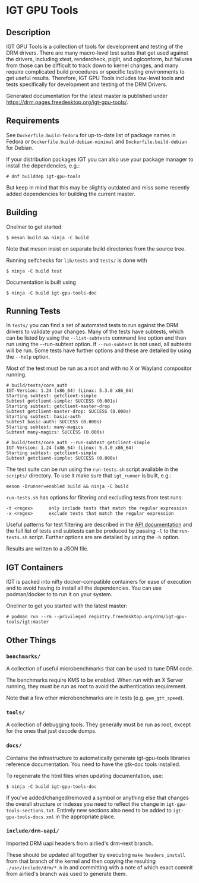IGT GPU Tools
=============


Description
-----------

IGT GPU Tools is a collection of tools for development and testing of the DRM
drivers. There are many macro-level test suites that get used against the
drivers, including xtest, rendercheck, piglit, and oglconform, but failures from
those can be difficult to track down to kernel changes, and many require
complicated build procedures or specific testing environments to get useful
results. Therefore, IGT GPU Tools includes low-level tools and tests
specifically for development and testing of the DRM Drivers.

Generated documentation for the latest master is published under
<https://drm.pages.freedesktop.org/igt-gpu-tools/>.


Requirements
------------

See `Dockerfile.build-fedora` for up-to-date list of package names in Fedora
or `Dockerfile.build-debian-minimal` and `Dockerfile.build-debian` for Debian.

If your distribution packages IGT you can also use your package manager to
install the dependencies, e.g.:

    # dnf builddep igt-gpu-tools

But keep in mind that this may be slightly outdated and miss some
recently added dependencies for building the current master.


Building
--------

Oneliner to get started:

    $ meson build && ninja -C build

Note that meson insist on separate build directories from the source tree.

Running selfchecks for `lib/tests` and `tests/` is done with

    $ ninja -C build test

Documentation is built using

    $ ninja -C build igt-gpu-tools-doc


Running Tests
-------------

In `tests/` you can find a set of automated tests to run against the DRM
drivers to validate your changes. Many of the tests have subtests, which can
be listed by using the `--list-subtests` command line option and then run
using the --run-subtest option. If `--run-subtest` is not used, all subtests
will be run. Some tests have further options and these are detailed by using
the `--help` option.

Most of the test must be run as a root and with no X or Wayland compositor
running.

    # build/tests/core_auth
    IGT-Version: 1.24 (x86_64) (Linux: 5.3.0 x86_64)
    Starting subtest: getclient-simple
    Subtest getclient-simple: SUCCESS (0.001s)
    Starting subtest: getclient-master-drop
    Subtest getclient-master-drop: SUCCESS (0.000s)
    Starting subtest: basic-auth
    Subtest basic-auth: SUCCESS (0.000s)
    Starting subtest: many-magics
    Subtest many-magics: SUCCESS (0.000s)

    # build/tests/core_auth --run-subtest getclient-simple
    IGT-Version: 1.24 (x86_64) (Linux: 5.3.0 x86_64)
    Starting subtest: getclient-simple
    Subtest getclient-simple: SUCCESS (0.000s)


The test suite can be run using the `run-tests.sh` script available in the
`scripts/` directory. To use it make sure that `igt_runner` is built, e.g.:

    meson -Drunner=enabled build && ninja -C build

`run-tests.sh` has options for filtering and excluding tests from test
runs:

    -t <regex>      only include tests that match the regular expression
    -x <regex>      exclude tests that match the regular expression

Useful patterns for test filtering are described in the [API
documentation][API] and the full list of tests and subtests can be produced
by passing `-l` to the `run-tests.sh` script. Further options are are
detailed by using the `-h` option.

Results are written to a JSON file.

[API]: https://drm.pages.freedesktop.org/igt-gpu-tools/igt-gpu-tools-Core.html


IGT Containers
--------------

IGT is packed into nifty docker-compatible containers for ease of execution
and to avoid having to install all the dependencies. You can use
podman/docker to to run it on your system.

Oneliner to get you started with the latest master:

    # podman run --rm --privileged registry.freedesktop.org/drm/igt-gpu-tools/igt:master


Other Things
------------

### `benchmarks/`

A collection of useful microbenchmarks that can be used to tune DRM code.

The benchmarks require KMS to be enabled.  When run with an X Server
running, they must be run as root to avoid the authentication
requirement.

Note that a few other microbenchmarks are in tests (e.g. `gem_gtt_speed`).

### `tools/`

A collection of debugging tools. They generally must be run as root, except
for the ones that just decode dumps.

### `docs/`

Contains the infrastructure to automatically generate igt-gpu-tools libraries
reference documentation. You need to have the gtk-doc tools installed.

To regenerate the html files when updating documentation, use:

    $ ninja -C build igt-gpu-tools-doc

If you've added/changed/removed a symbol or anything else that changes the
overall structure or indexes you need to reflect the change in
`igt-gpu-tools-sections.txt`. Entirely new sections also need to be added to
`igt-gpu-tools-docs.xml` in the appropriate place.

### `include/drm-uapi/`

Imported DRM uapi headers from airlied's drm-next branch.

These should be updated all together by executing `make headers_install` from
that branch of the kernel and then copying the resulting
`./usr/include/drm/*.h` in and committing with a note of which exact commit
from airlied's branch was used to generate them.
